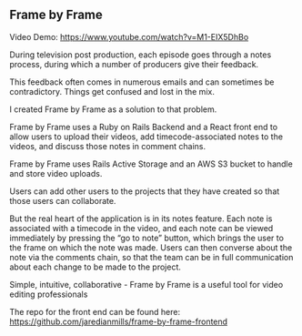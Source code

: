 ## Frame by Frame

Video Demo: https://www.youtube.com/watch?v=M1-EIX5DhBo

During television post production, each episode goes through a notes process, during which a number of producers give their feedback.

This feedback often comes in numerous emails and can sometimes be contradictory. Things get confused and lost in the mix.

I created Frame by Frame as a solution to that problem.

Frame by Frame uses a Ruby on Rails Backend and a React front end to allow users to upload their videos, add timecode-associated notes to the videos, and discuss those notes in comment chains.

Frame by Frame uses Rails Active Storage and an AWS S3 bucket to handle and store video uploads.

Users can add other users to the projects that they have created so that those users can collaborate.

But the real heart of the application is in its notes feature. Each note is associated with a timecode in the video, and each note can be viewed immediately by pressing the “go to note” button, which brings the user to the frame on which the note was made. Users can then converse about the note via the comments chain, so that the team can be in full communication about each change to be made to the project.

Simple, intuitive, collaborative - Frame by Frame is a useful tool for video editing professionals

The repo for the front end can be found here: https://github.com/jaredianmills/frame-by-frame-frontend
